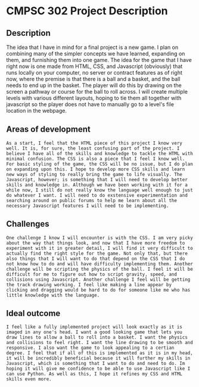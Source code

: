 # CMPSC 302 Project Description

## Description

The idea that I have in mind for a final project is a new game. I plan on combining many of the simpler concepts we have learned, expanding on them, and furnishing them into one game. The idea for the game that I have right now is one made from HTML, CSS, and Javascript (obviously) that runs locally on your computer, no server or contract features as of right now, where the premise is that there is a ball and a basket, and the ball needs to end up in the basket. The player will do this by drawing on the screen a pathway or course for the ball to roll across. I will create multiple levels with various different layouts, hoping to tie them all together with javascript so the player does not have to manually go to a level's file location in the webpage.

## Areas of development

```
As a start, I feel that the HTML piece of this project I know very well. It is, for sure, the least confusing part of the project. I believe I have all of the skills and knowledge to tackle the HTML with minimal confusion. The CSS is also a piece that I feel I know well. For basic styling of the game, the CSS will be no issue, but I do plan on expanding upon this. I hope to develop more CSS skills and learn new ways of styling to really bring the game to life visually. The Javascript, however; is something that I will need to develop better skills and knowledge in. Although we have been working with it for a while now, I still do not really know the language well enough to just do whatever I want. I will need to do exstensive experimentation and searching around on public forums to help me learn about all the necessary Javascript features I will need to be implementing.
```

## Challenges

```
One challenge I know I will encounter is with the CSS. I am very picky about the way that things look, and now that I have more freedom to experiment with it in greater detail, I will find it very difficult to actually find the right style for the game. Not only that, but there also things that I will want to do that depend on the CSS that I do not know how to do and will have difficulty implementing them. Another challenge will be scripting the physics of the ball. I feel it will be difficult for me to figure out how to script gravity, speed, and collisions using Javascript. Another challenge I feel will be getting the track drawing working. I feel like making a line appear by clicking and dragging would be hard to do for someone like me who has little knowledge with the language.
```

## Ideal outcome

```
I feel like a fully implemented project will look exactly as it is imaged in any one's head. I want a good looking game that lets you draw lines to allow a ball to roll into a basket. I want the physics and collisions to feel right. I want the line drawing to be smooth and responsive. I also want the game to look appealing to a certian degree. I feel that if all of this is implemented as it is in my head, it will be incredibly beneficial because it will further my skills in Javascript, which is something that I want to do and need to do. Im hoping it will give me confidence to be able to use Javascript like I can use Python. As well as this, I hope it refines my CSS and HTML skills even more.
```
